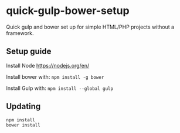 # quick-gulp-bower-setup
Quick gulp and bower set up for simple HTML/PHP projects without a framework.

## Setup guide
Install Node https://nodejs.org/en/

Install bower with: ``npm install -g bower``

Install Gulp with: ``npm install --global gulp``

## Updating
    npm install
    bower install
